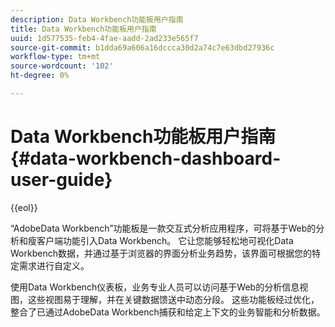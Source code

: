 ```yaml
---
description: Data Workbench功能板用户指南
title: Data Workbench功能板用户指南
uuid: 1d577535-feb4-4fae-aadd-2ad233e565f7
source-git-commit: b1dda69a606a16dccca30d2a74c7e63dbd27936c
workflow-type: tm+mt
source-wordcount: '102'
ht-degree: 0%

---
```



# Data Workbench功能板用户指南{#data-workbench-dashboard-user-guide}

{{eol}}

“AdobeData Workbench”功能板是一款交互式分析应用程序，可将基于Web的分析和瘦客户端功能引入Data Workbench。 它让您能够轻松地可视化Data Workbench数据，并通过基于浏览器的界面分析业务趋势，该界面可根据您的特定需求进行自定义。

使用Data Workbench仪表板，业务专业人员可以访问基于Web的分析信息视图，这些视图易于理解，并在关键数据馈送中动态分段。 这些功能板经过优化，整合了已通过AdobeData Workbench捕获和给定上下文的业务智能和分析数据。
